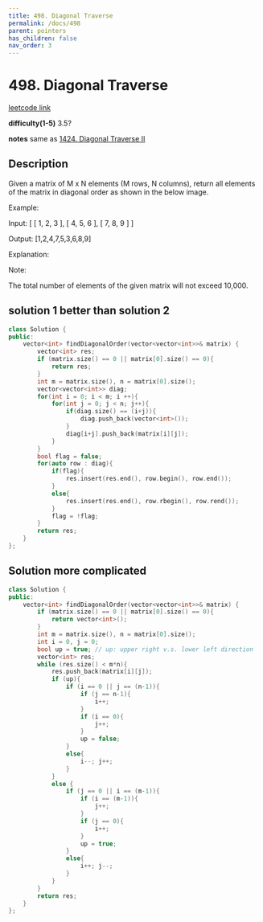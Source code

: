 ```yaml
---
title: 498. Diagonal Traverse
permalink: /docs/498
parent: pointers
has_children: false
nav_order: 3
---
```

# 498. Diagonal Traverse
[leetcode link](https://leetcode.com/problems/diagonal-traverse/)

**difficulty(1-5)** 
3.5? 

**notes**
same as [1424. Diagonal Traverse II](/docs/1424)

## Description
Given a matrix of M x N elements (M rows, N columns), return all elements of the matrix in diagonal order as shown in the below image.

 

Example:

Input:
[
 [ 1, 2, 3 ],
 [ 4, 5, 6 ],
 [ 7, 8, 9 ]
]

Output:  [1,2,4,7,5,3,6,8,9]

Explanation:

 

Note:

The total number of elements of the given matrix will not exceed 10,000.

## solution 1  better than solution 2

```c++
class Solution {
public:
    vector<int> findDiagonalOrder(vector<vector<int>>& matrix) {
        vector<int> res;
        if (matrix.size() == 0 || matrix[0].size() == 0){
            return res;
        }
        int m = matrix.size(), n = matrix[0].size();
        vector<vector<int>> diag;
        for(int i = 0; i < m; i ++){
            for(int j = 0; j < n; j++){
                if(diag.size() == (i+j)){
                    diag.push_back(vector<int>());
                }
                diag[i+j].push_back(matrix[i][j]);
            }
        }
        bool flag = false;
        for(auto row : diag){
            if(flag){
                res.insert(res.end(), row.begin(), row.end());
            }
            else{
                res.insert(res.end(), row.rbegin(), row.rend());
            }
            flag = !flag;
        }
        return res;
    }
};
```

## Solution more complicated

```c++
class Solution {
public:
    vector<int> findDiagonalOrder(vector<vector<int>>& matrix) {
        if (matrix.size() == 0 || matrix[0].size() == 0){
            return vector<int>();
        }
        int m = matrix.size(), n = matrix[0].size();
        int i = 0, j = 0;
        bool up = true; // up: upper right v.s. lower left direction
        vector<int> res;
        while (res.size() < m*n){
            res.push_back(matrix[i][j]);
            if (up){
                if (i == 0 || j == (n-1)){
                    if (j == n-1){
                        i++;
                    }
                    if (i == 0){
                        j++;
                    }
                    up = false;
                }
                else{
                    i--; j++;
                }
            }
            else {
                if (j == 0 || i == (m-1)){
                    if (i == (m-1)){
                        j++;
                    }
                    if (j == 0){
                        i++;
                    }
                    up = true;
                }
                else{
                    i++; j--;
                }
            }
        }
        return res;
    }
};
```

<!-- 
Default label
{: .label }

Blue label
{: .label .label-blue }

Stable
{: .label .label-green }

New release
{: .label .label-purple }

Coming soon
{: .label .label-yellow }

Deprecated
{: .label .label-red } -->
